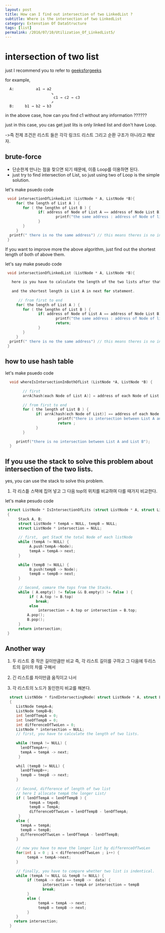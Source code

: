 ```yaml
---
layout: post
title: How can I find out intersection of two LinkedList ?
subtitle: Where is the intersection of two LinkedList
category: Extenstion Of DataStructure
tags: [list]
permalink: /2016/07/10/Utilization_Of_LinkedList5/
---
```


# intersection of two list 

 just I recommend you to refer to [geeksforgeeks](http://www.geeksforgeeks.org/write-a-function-to-get-the-intersection-point-of-two-linked-lists/)

 for example, 
 
```
  A:          a1 → a2   
                     ↘   
                      c1 → c2 → c3   
                     ↗               
  B:     b1 → b2 → b3   
```

in the above case, how can you find c1 without any information ??????

just in this case, you cas get just lits is only linked list and don't have Loop.

->즉 전제 조건은 리스트 들은 각각 링크드 리스트 그리고 순환 구조가 아니라고 해보자.


##   brute-force

 - 단순한게 만나는 점을 찾으면 되기 때문에, 이중 Loop를 이용하면 된다. 
 - just try to find intersection of List, so just using two of Loop is the simple solution.

 let's make psuedo code

```c
 void intersectionOfLinkedList (ListNode * A, ListNode *B){
     for( the length of List A ) {
        for ( the lengthn of List B ) {
               if( address of Node of List A == address of Node List B) {
                       printf("the same address : address of Node of list")
               }
        }
     }
  printf(" there is no the same address") // this means theres is no intersection.
 }
```

 If you want to improve more the above algorithm, just find out the shortest length of both of above them.
 
 let's say make pseudo code
 
```c
 void intersectionOfLinkedList (ListNode * A, ListNode *B){
  
   here is you have to calculate the length of the two lists after that, you find out the shortes length of the both.
   
   and the shortest length is List A in next for statement.
 
      // from first to end
     for( the length of List A ) {
        for ( the lengthn of List B ) {
               if( address of Node of List A == address of Node List B) {
                       printf("the same address : address of Node of list")
                       return;
               }
        }
     }
  printf(" there is no the same address") // this means theres is no intersection.
 }
```


## how to use hash table

  let's make psuedo code
  
```c
  void whereIsIntersectionInBothOfList (ListNode *A, ListNode *B) {
        
        // first 
        arrA[hash(each Node of List A)] = address of each Node of List A;
        
        // from first to end
        for ( the length of List B ) {
              if( arrA[hash(ech Node of List)] == address of each Node of List B) {
                        printf("there is intersection between List A and List B");
                        return ;
              }
        }
        
     printf("there is no intersection between List A and List B");
  }
```

## If you use the stack to solve this problem about intersection of the two lists.

 yes, you can use the stack to solve this problem. 
 
 1. 각 리스틑 스택에 집어 넣고 그 다음 top의 위치를 비교하여 다를 때가지 비교한다. 
 
 
 let's make pesudo code

```c
 struct ListNode * IsIntersectionOfLits (struct ListNode * A, struct ListNode *)
 {
      Stack A, B;
      struct ListNode * tempA = NULL, tempB = NULL;
      struct ListNode * intersection = NULL;
      
      // first,  get StacK the total Node of each listNode 
      while (tempA != NULL) {
           A.push(tempA->Node);
           tempA = tempA-> next;
      }
      
      while (tempB != NULL) {
           B.push(tempB -> Node);
           tempB = tempB-> next;
      }
      
      // Second, comare the tops from the Stacks. 
      while ( A.empty() != false && B.empty() != false ) {
           if ( A.top != B.top)
              break;
           else 
               intersection = A.top or intersection = B.top;
          A.pop();
          B.pop();
      }
      return intersection; 
 }
```

## Another way

  1. 두 리스트 중 작은 길이만큼만 비교 즉, 각 리스트 길이를 구하고 그 다음에 두리스트의 길이의 차를 구해서 
  
  2. 긴 리스트를 차이만큼 움직이고 나서 
  
  3. 각 리스트의 노드가 동인한지 비교를 해본다. 

```c
  struct ListNOde * findIntersectingNode( struct ListNode * A, struct ListNode * B)
  {
     ListNode tempA=A;
     ListNode tempB=B;
     int lenOfTempA = 0;
     int lneOfTempB = 0; 
     int differenceOfTwoLen = 0;
     ListNode * intersection = NULL; 
     // first, you have to calculate the length of two lists. 
     
     while (tempA != NULL) {
       lenOfTempA++;
       tempA = tempA -> next;
      }
  
     whil (tempB != NULL) {
       lenOfTempB++;
       tempB = tmepB -> next;
     }
     
     // Second, difference of length of two list 
     // here I allocate tempA the longer List/
     if ( lenOfTempA < lenOfTempB ) {
           tempA = tmpeB;
           tempB = TempA;
           differenceOfTwoLen = lenOfTempB - lenOfTempA;
      }
     else {
       tempA = tempA;
       tempB = tempB;
       differenceOfTwoLen = lenOfTempA - lenOfTempB;     
     }
     
     // now you have to move the longer list by differenceOfTwoLen 
     for(int i = 0 ; i < differenceOfTwoLen ; i++) {
          tempA = tempA->next;
     }
     
     // finally, you have to compare whether two list is indentical. 
     while (tempA != NULL && tempB != NULL) {
          if (tempA -> data == tempB ->  data) {
                 intersection = tempA or intersection = tempB
                 break;
          }
          else {
               tempA = tempA -> next;
               tempB = tempB -> next;
          }
     }
    return intersection; 
  }
```
